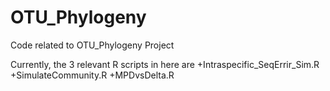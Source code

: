 # OTU_Phylogeny
Code related to OTU_Phylogeny Project

Currently, the 3 relevant R scripts in here are 
  +Intraspecific_SeqErrir_Sim.R
  +SimulateCommunity.R
  +MPDvsDelta.R
